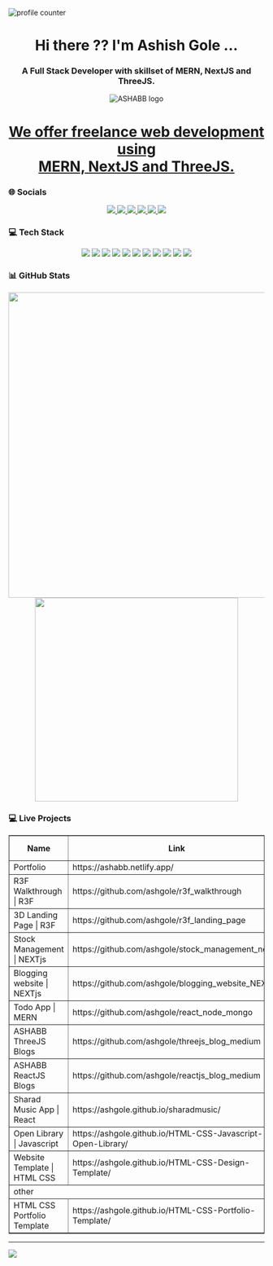   ![profile counter](https://komarev.com/ghpvc/?username=ashgole)

 <h1 align='center'>
  Hi there ?? I'm Ashish Gole ...
</h1>

<h3 align='center'>
  A Full Stack Developer with skillset of MERN, NextJS and ThreeJS.<br/> 
</h3>

<p align="center">
  <img src="https://www.ashabb.com/logo.jpg" alt="ASHABB logo" />
</p>
<h1 align='center'>
<a href="https://www.ashabb.com" target="_blank"> We offer freelance web development using <br/> MERN, NextJS and ThreeJS.</a>
</h1>

### 🌐 Socials
<p align='center'>
      <a  target="_blank" href="https://www.ashabb.com">
    <img src="https://img.shields.io/badge/Portfolio-CC0000?style=for-the-badge&logoColor=white" />
  </a>
  <a href="https://www.linkedin.com/in/ashabb/">
    <img src="https://img.shields.io/badge/linkedin-%230077B5.svg?&style=for-the-badge&logo=linkedin&logoColor=white" />
  </a>

  <a href="https://www.instagram.com/ashabbofficial/">
    <img src="https://img.shields.io/badge/instagram-%23E4405F.svg?&style=for-the-badge&logo=instagram&logoColor=white" />
  </a>

   <a href="https://medium.com/@ashabb">
    <img src="https://img.shields.io/badge/Medium-12100E?style=for-the-badge&logo=medium&logoColor=white" />
  </a>
  <a href="https://github.com/ashgole">
    <img src="https://img.shields.io/badge/GitHub-100000?style=for-the-badge&logo=github&logoColor=white" />
  </a>
    <a href="https://www.youtube.com/@ashabb_official">
    <img src="https://img.shields.io/badge/YouTube-FF0000.svg?style=for-the-badge&logo=YouTube&logoColor=white" />
  </a>
 
</p>

### 💻 Tech Stack
<p align='center'>
  <img src="https://img.shields.io/badge/HTML5-E34F26?style=for-the-badge&logo=html5&logoColor=white" />
    <img src="https://img.shields.io/badge/CSS3-1572B6?style=for-the-badge&logo=css3&logoColor=white" />
    <img src="https://img.shields.io/badge/tailwindcss-%2338B2AC.svg?style=for-the-badge&logo=tailwind-css&logoColor=white" />
    <img src="https://img.shields.io/badge/Bootstrap-563D7C?style=for-the-badge&logo=bootstrap&logoColor=white" />
      <img src="https://img.shields.io/badge/JavaScript-323330?style=for-the-badge&logo=javascript&logoColor=F7DF1E" />
     <img src="https://img.shields.io/badge/React-20232A?style=for-the-badge&logo=react&logoColor=61DAFB" />
     <img src="https://img.shields.io/badge/Next-black?style=for-the-badge&logo=next.js&logoColor=white" />
     <img src="https://img.shields.io/badge/threejs-black?style=for-the-badge&logo=three.js&logoColor=white" />
      <img src="https://img.shields.io/badge/Node.js-5FA04E.svg?style=for-the-badge&logo=nodedotjs&logoColor=white" /> 
  <img src="https://img.shields.io/badge/Git-F05032?style=for-the-badge&logo=git&logoColor=white" />
    <img src="https://img.shields.io/badge/GitHub-100000?style=for-the-badge&logo=github&logoColor=whit" />
</p>


### 📊 GitHub Stats

<p align='center'>
  <a href="#"><img src="https://github-readme-stats.vercel.app/api?username=ashgole&show_icons=true&count_private=true&theme=dark" width="600"></a>
<br/>
<a href="#"><img src="https://github-readme-stats.vercel.app/api/top-langs/?username=ashgole&count_private=true&show_icons=true&theme=dark" width="400"></a>
</p>


### 💻 Live Projects
<table border="1" width="100%">
<thead>
<tr><th>Name</th><th>Link</th><th>Web Type</th></tr>
</thead>
<tbody>

<tr><td>Portfolio</td><td> https://ashabb.netlify.app/ </td><td>web</td></tr>
<tr><td>R3F Walkthrough | R3F </td><td>https://github.com/ashgole/r3f_walkthrough</td><td>Landing Page</td></tr>
<tr><td>3D Landing Page | R3F </td><td>https://github.com/ashgole/r3f_landing_page</td><td>Landing Page</td></tr>
<tr><td>Stock Management | NEXTjs</td><td>https://github.com/ashgole/stock_management_nextjs </td><td>Web App</td></tr>
<tr><td>Blogging website | NEXTjs</td><td>https://github.com/ashgole/blogging_website_NEXTjs </td><td>Web App</td></tr>
<tr><td>Todo App | MERN </td><td>https://github.com/ashgole/react_node_mongo</td><td>Web App</td></tr>
<tr><td>ASHABB ThreeJS Blogs </td><td> https://github.com/ashgole/threejs_blog_medium </td><td>Blogs</td></tr>
<tr><td>ASHABB ReactJS Blogs </td><td> https://github.com/ashgole/reactjs_blog_medium </td><td>Blogs</td></tr>
<tr><td>Sharad Music App | React </td><td> https://ashgole.github.io/sharadmusic/ </td><td>Web App</td></tr>
<tr><td>
Open Library | Javascript</td><td> https://ashgole.github.io/HTML-CSS-Javascript-Open-Library/ </td><td>Landing Page</td></tr>
<tr><td>
Website Template | HTML CSS</td><td> https://ashgole.github.io/HTML-CSS-Design-Template/ </td><td>Landing Page</td></tr>

<tr><td colspan="3">other</td><tr>

 <tr><td>HTML CSS Portfolio Template</td><td> https://ashgole.github.io/HTML-CSS-Portfolio-Template/ </td><td>web</td></tr>




</tbody>
</table>

***
<a  href="https://pages.razorpay.com/ashabbpay" target="_blank">
<img  src="https://img.shields.io/badge/sponsor-30363D?style=for-the-badge&logo=GitHub-Sponsors&logoColor=#white
">
</a>
